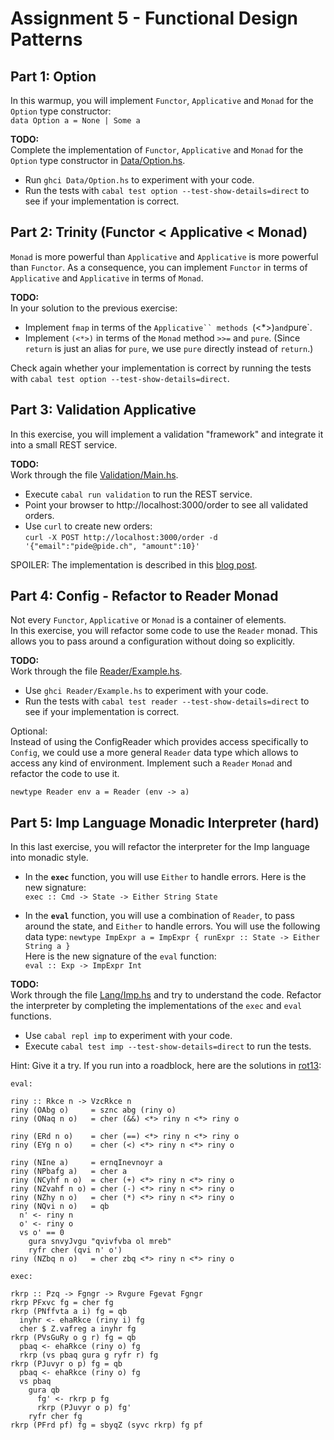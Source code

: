 # Assignment 5 - Functional Design Patterns

## Part 1: Option
In this warmup, you will implement `Functor`, `Applicative` and `Monad` for the `Option` type constructor:\
`data Option a = None | Some a`

**TODO:**\
Complete the implementation of `Functor`, `Applicative` and `Monad` for the `Option` type constructor in [Data/Option.hs](./Data/Option.hs).

- Run `ghci Data/Option.hs` to experiment with your code.
- Run the tests with `cabal test option --test-show-details=direct` to see if your implementation is correct.


## Part 2: Trinity (Functor < Applicative < Monad)
`Monad` is more powerful than `Applicative` and `Applicative` is more powerful than `Functor`. 
As a consequence, you can implement `Functor` in terms of `Applicative` and `Applicative` in terms of `Monad`. 

**TODO:**\
In your solution to the previous exercise:

- Implement `fmap` in terms of the `Applicative`` methods `(<*>)` and `pure`.
- Implement `(<*>)` in terms of the `Monad` method `>>=` and `pure`. (Since `return` is just an alias for `pure`, we use `pure` directly instead of `return`.)

Check again whether your implementation is correct by running the tests with `cabal test option --test-show-details=direct`.


## Part 3: Validation Applicative
In this exercise, you will implement a validation "framework" and integrate it into a small REST service.

**TODO:**\
Work through the file [Validation/Main.hs](./Validation/Main.hs).

- Execute `cabal run validation` to run the REST service.
- Point your browser to http://localhost:3000/order to see all validated orders.
- Use `curl` to create new orders:\
`curl -X POST http://localhost:3000/order -d '{"email":"pide@pide.ch", "amount":10}'`

SPOILER: The implementation is described in this [blog post](https://blog.ploeh.dk/2018/11/05/applicative-validation/).


## Part 4: Config - Refactor to Reader Monad
Not every `Functor`, `Applicative` or `Monad` is a container of elements.\
In this exercise, you will refactor some code to use the `Reader` monad.
This allows you to pass around a configuration without doing so explicitly.

**TODO:**\
Work through the file [Reader/Example.hs](./Reader/Example.hs).

- Use `ghci Reader/Example.hs` to experiment with your code.
- Run the tests with `cabal test reader --test-show-details=direct` to see if your implementation is correct.

Optional:\
Instead of using the ConfigReader which provides access specifically to
`Config`, we could use a more general `Reader` data type which allows to access
any kind of environment. Implement such a `Reader` `Monad` and refactor the
code to use it.

`newtype Reader env a = Reader (env -> a)`


## Part 5: Imp Language Monadic Interpreter (hard)
In this last exercise, you will refactor the interpreter for the Imp language into monadic style. 
- In the **`exec`** function, you will use `Either` to handle errors. Here is the new signature:\
`exec :: Cmd -> State -> Either String State`

- In the **`eval`** function, you will use a combination of `Reader`, to pass around the state, and `Either` to handle errors.
You will use the following data type:
`newtype ImpExpr a = ImpExpr { runExpr :: State -> Either String a }`\
Here is the new signature of the `eval` function:\
`eval :: Exp -> ImpExpr Int`


**TODO:**\
Work through the file [Lang/Imp.hs](./Lang/Imp.hs) and try to understand the code.
Refactor the interpreter by completing the implementations of the `exec` and `eval` functions.

- Use `cabal repl imp` to experiment with your code.
- Execute `cabal test imp --test-show-details=direct` to run the tests.


Hint: Give it a try. If you run into a roadblock, here are the solutions in [rot13](https://rot13.com):

`eval:`
```
riny :: Rkce n -> VzcRkce n
riny (OAbg o)     = sznc abg (riny o)
riny (ONaq n o)   = cher (&&) <*> riny n <*> riny o

riny (ERd n o)    = cher (==) <*> riny n <*> riny o   
riny (EYg n o)    = cher (<) <*> riny n <*> riny o

riny (NIne a)     = ernqInevnoyr a
riny (NPbafg a)   = cher a
riny (NCyhf n o)  = cher (+) <*> riny n <*> riny o
riny (NZvahf n o) = cher (-) <*> riny n <*> riny o  
riny (NZhy n o)   = cher (*) <*> riny n <*> riny o
riny (NQvi n o)   = qb
  n' <- riny n
  o' <- riny o
  vs o' == 0
    gura snvyJvgu "qvivfvba ol mreb"
    ryfr cher (qvi n' o')
riny (NZbq n o)   = cher zbq <*> riny n <*> riny o
```

`exec:`
```
rkrp :: Pzq -> Fgngr -> Rvgure Fgevat Fgngr
rkrp PFxvc fg = cher fg
rkrp (PNffvta a i) fg = qb
  inyhr <- ehaRkce (riny i) fg
  cher $ Z.vafreg a inyhr fg
rkrp (PVsGuRy o g r) fg = qb
  pbaq <- ehaRkce (riny o) fg
  rkrp (vs pbaq gura g ryfr r) fg
rkrp (PJuvyr o p) fg = qb
  pbaq <- ehaRkce (riny o) fg
  vs pbaq 
    gura qb
      fg' <- rkrp p fg
      rkrp (PJuvyr o p) fg'
    ryfr cher fg
rkrp (PFrd pf) fg = sbyqZ (syvc rkrp) fg pf
```